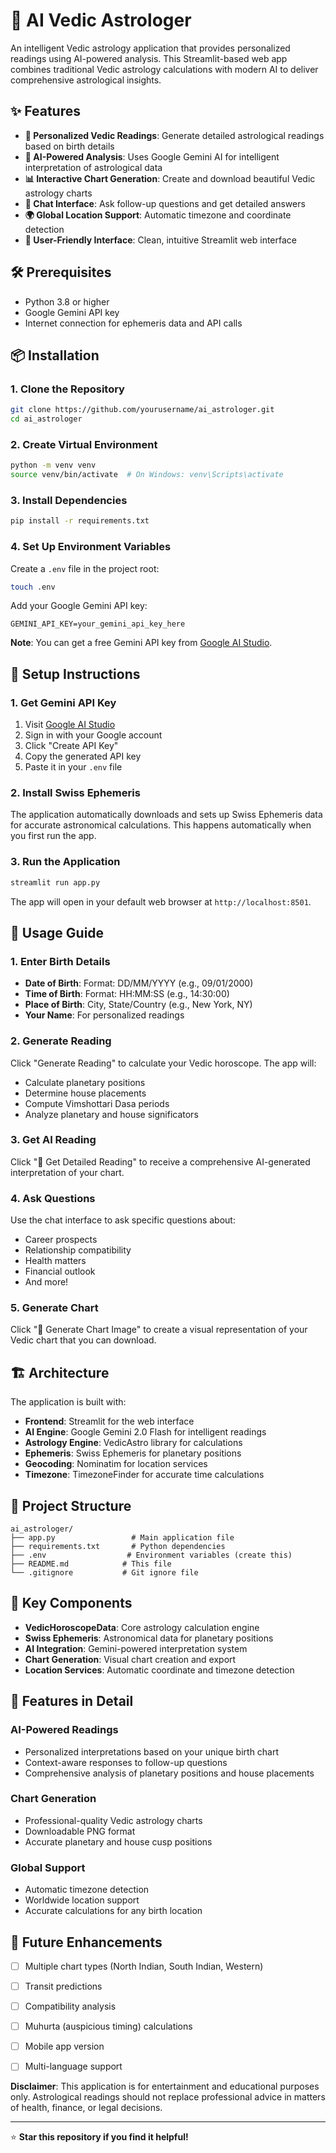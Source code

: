 # 🌟 AI Vedic Astrologer

An intelligent Vedic astrology application that provides personalized readings using AI-powered analysis. This Streamlit-based web app combines traditional Vedic astrology calculations with modern AI to deliver comprehensive astrological insights.

## ✨ Features

- **🔮 Personalized Vedic Readings**: Generate detailed astrological readings based on birth details
- **🤖 AI-Powered Analysis**: Uses Google Gemini AI for intelligent interpretation of astrological data
- **📊 Interactive Chart Generation**: Create and download beautiful Vedic astrology charts
- **💬 Chat Interface**: Ask follow-up questions and get detailed answers
- **🌍 Global Location Support**: Automatic timezone and coordinate detection
- **📱 User-Friendly Interface**: Clean, intuitive Streamlit web interface


## 🛠️ Prerequisites

- Python 3.8 or higher
- Google Gemini API key
- Internet connection for ephemeris data and API calls

## 📦 Installation

### 1. Clone the Repository

```bash
git clone https://github.com/yourusername/ai_astrologer.git
cd ai_astrologer
```

### 2. Create Virtual Environment

```bash
python -m venv venv
source venv/bin/activate  # On Windows: venv\Scripts\activate
```

### 3. Install Dependencies

```bash
pip install -r requirements.txt
```

### 4. Set Up Environment Variables

Create a `.env` file in the project root:

```bash
touch .env
```

Add your Google Gemini API key:

```env
GEMINI_API_KEY=your_gemini_api_key_here
```

**Note**: You can get a free Gemini API key from [Google AI Studio](https://makersuite.google.com/app/apikey).

## 🔧 Setup Instructions

### 1. Get Gemini API Key

1. Visit [Google AI Studio](https://makersuite.google.com/app/apikey)
2. Sign in with your Google account
3. Click "Create API Key"
4. Copy the generated API key
5. Paste it in your `.env` file

### 2. Install Swiss Ephemeris

The application automatically downloads and sets up Swiss Ephemeris data for accurate astronomical calculations. This happens automatically when you first run the app.

### 3. Run the Application

```bash
streamlit run app.py
```

The app will open in your default web browser at `http://localhost:8501`.

## 📱 Usage Guide

### 1. Enter Birth Details

- **Date of Birth**: Format: DD/MM/YYYY (e.g., 09/01/2000)
- **Time of Birth**: Format: HH:MM:SS (e.g., 14:30:00)
- **Place of Birth**: City, State/Country (e.g., New York, NY)
- **Your Name**: For personalized readings

### 2. Generate Reading

Click "Generate Reading" to calculate your Vedic horoscope. The app will:
- Calculate planetary positions
- Determine house placements
- Compute Vimshottari Dasa periods
- Analyze planetary and house significators

### 3. Get AI Reading

Click "🔮 Get Detailed Reading" to receive a comprehensive AI-generated interpretation of your chart.

### 4. Ask Questions

Use the chat interface to ask specific questions about:
- Career prospects
- Relationship compatibility
- Health matters
- Financial outlook
- And more!

### 5. Generate Chart

Click "🎨 Generate Chart Image" to create a visual representation of your Vedic chart that you can download.

## 🏗️ Architecture

The application is built with:

- **Frontend**: Streamlit for the web interface
- **AI Engine**: Google Gemini 2.0 Flash for intelligent readings
- **Astrology Engine**: VedicAstro library for calculations
- **Ephemeris**: Swiss Ephemeris for planetary positions
- **Geocoding**: Nominatim for location services
- **Timezone**: TimezoneFinder for accurate time calculations

## 📁 Project Structure

```
ai_astrologer/
├── app.py                 # Main application file
├── requirements.txt       # Python dependencies
├── .env                  # Environment variables (create this)
├── README.md            # This file
└── .gitignore           # Git ignore file
```

## 🔑 Key Components

- **VedicHoroscopeData**: Core astrology calculation engine
- **Swiss Ephemeris**: Astronomical data for planetary positions
- **AI Integration**: Gemini-powered interpretation system
- **Chart Generation**: Visual chart creation and export
- **Location Services**: Automatic coordinate and timezone detection

## 🌟 Features in Detail

### AI-Powered Readings
- Personalized interpretations based on your unique birth chart
- Context-aware responses to follow-up questions
- Comprehensive analysis of planetary positions and house placements

### Chart Generation
- Professional-quality Vedic astrology charts
- Downloadable PNG format
- Accurate planetary and house cusp positions

### Global Support
- Automatic timezone detection
- Worldwide location support
- Accurate calculations for any birth location



## 🔮 Future Enhancements

- [ ] Multiple chart types (North Indian, South Indian, Western)
- [ ] Transit predictions
- [ ] Compatibility analysis
- [ ] Muhurta (auspicious timing) calculations
- [ ] Mobile app version
- [ ] Multi-language support


**Disclaimer**: This application is for entertainment and educational purposes only. Astrological readings should not replace professional advice in matters of health, finance, or legal decisions.

---

⭐ **Star this repository if you find it helpful!** 

